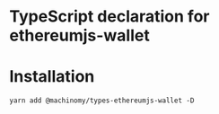 # TypeScript declaration for ethereumjs-wallet

# Installation
```
yarn add @machinomy/types-ethereumjs-wallet -D
```
